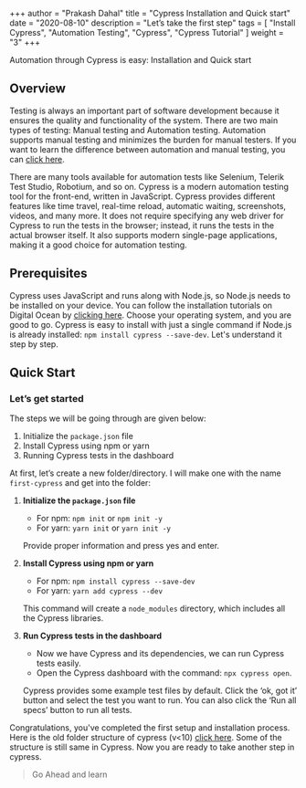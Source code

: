 +++
author = "Prakash Dahal"
title = "Cypress Installation and Quick start"
date = "2020-08-10"
description = "Let’s take the first step"
tags = [
    "Install Cypress",
    "Automation Testing",
    "Cypress",
    "Cypress Tutorial"
    ]
weight = "3"
+++

Automation through Cypress is easy: Installation and Quick start <!--more-->

## Overview

Testing is always an important part of software development because it ensures the quality and functionality of the system. There are two main types of testing: Manual testing and Automation testing. Automation supports manual testing and minimizes the burden for manual testers. If you want to learn the difference between automation and manual testing, you can 
<a href="https://medium.com/@testautomation/the-difference-between-manual-automated-testing-b3230fa8d94d#:~:text=Automated%20testing%20is%20a%20method,behavior%20and%20creating%20test%20reports.&text=In%20other%20words%2C%20automated%20testing,and%20efficiency%20of%20software%20testing." target="_blank">click here</a>.

There are many tools available for automation tests like Selenium, Telerik Test Studio, Robotium, and so on. Cypress is a modern automation testing tool for the front-end, written in JavaScript. Cypress provides different features like time travel, real-time reload, automatic waiting, screenshots, videos, and many more. It does not require specifying any web driver for Cypress to run the tests in the browser; instead, it runs the tests in the actual browser itself. It also supports modern single-page applications, making it a good choice for automation testing.

## Prerequisites

Cypress uses JavaScript and runs along with Node.js, so Node.js needs to be installed on your device. You can follow the installation tutorials on Digital Ocean by <a href="https://www.digitalocean.com/community/tutorials?q=Install+Node" target="_blank">clicking here</a>. Choose your operating system, and you are good to go. Cypress is easy to install with just a single command if Node.js is already installed: `npm install cypress --save-dev`. Let's understand it step by step.

## Quick Start

### Let’s get started

The steps we will be going through are given below:

1. Initialize the `package.json` file
2. Install Cypress using npm or yarn
3. Running Cypress tests in the dashboard

At first, let’s create a new folder/directory. I will make one with the name `first-cypress` and get into the folder:

1. **Initialize the `package.json` file**

   - For npm: `npm init` or `npm init -y`
   - For yarn: `yarn init` or `yarn init -y`

   Provide proper information and press yes and enter.

2. **Install Cypress using npm or yarn**

   - For npm: `npm install cypress --save-dev`
   - For yarn: `yarn add cypress --dev`

   This command will create a `node_modules` directory, which includes all the Cypress libraries.

3. **Run Cypress tests in the dashboard**

   - Now we have Cypress and its dependencies, we can run Cypress tests easily.
   - Open the Cypress dashboard with the command: `npx cypress open`.

   Cypress provides some example test files by default. Click the ‘ok, got it’ button and select the test you want to run. You can also click the ‘Run all specs’ button to run all tests.

Congratulations, you've completed the first setup and installation process.
Here is the old folder structure of cypress (v<10) <a href="https://medium.com/@dahalprakash1720/automation-through-cypress-is-easy-folder-structure-8cc8ea384b23" target="_blank">click here</a>. Some of the structure is still same in Cypress. Now you are ready to take another step in cypress.

> Go Ahead and learn
